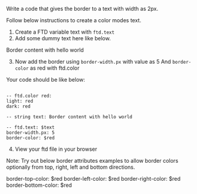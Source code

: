 Write a code that gives the border to a text with width as 2px.

Follow below instructions to create a color modes text.

1. Create a FTD variable text with `ftd.text`
2. Add some dummy text here like below.

Border content with hello world

3. Now add the border using `border-width.px` with value as 5
And `border-color` as red with ftd.color 

Your code should be like below:

```

-- ftd.color red:
light: red
dark: red

-- string text: Border content with hello world

-- ftd.text: $text
border-width.px: 5
border-color: $red
```

4. View your ftd file in your browser

Note: Try out below border attributes examples to allow border colors optionally from top, right, left and bottom directions.

border-top-color: $red
border-left-color: $red
border-right-color: $red
border-bottom-color: $red
